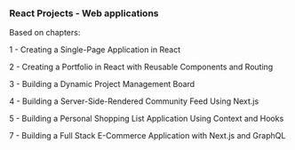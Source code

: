 ### React Projects - Web applications

Based on chapters:

 1 - Creating a Single-Page Application in React
 
 2 - Creating a Portfolio in React with Reusable Components and Routing
 
 3 - Building a Dynamic Project Management Board
 
 4 - Building a Server-Side-Rendered Community Feed Using Next.js
 
 5 - Building a Personal Shopping List Application Using Context and Hooks
 
 7 - Building a Full Stack E-Commerce Application with Next.js and GraphQL
